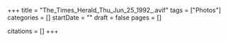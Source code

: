 +++
title = "The_Times_Herald_Thu_Jun_25_1992_.avif"
tags = ["Photos"]
categories = []
startDate = ""
draft = false
pages = []

citations = []
+++
